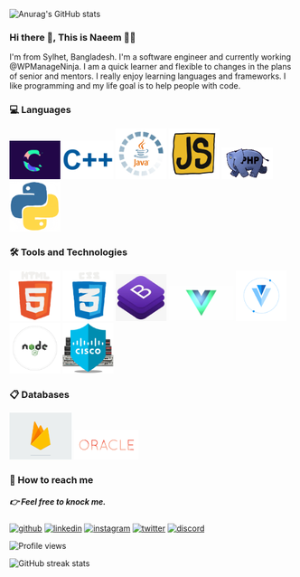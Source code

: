![Anurag's GitHub stats](https://www.google.com/url?sa=i&url=https%3A%2F%2Fgiphy.com%2Fexplore%2Fsoftware-engineer&psig=AOvVaw3X80A6wW3vbubJZGKIIRwX&ust=1643434796146000&source=images&cd=vfe&ved=0CAsQjRxqFwoTCJDnyfDd0_UCFQAAAAAdAAAAABAD)

### Hi there 👋, This is Naeem 👨‍💻
 I'm from Sylhet, Bangladesh. I'm a software engineer and currently working @WPManageNinja. I am a quick learner and flexible to changes in the plans of senior and mentors. I really enjoy learning languages and frameworks. I like programming and my life goal is to help people with code.

### 💻 Languages 

<img src="https://github.com/NaeemHaque/NaeemHaque/blob/main/gif/c.gif" width="90px"> <img src="https://github.com/NaeemHaque/NaeemHaque/blob/main/gif/c%2B%2B.gif" width="90px"> <img src="https://github.com/NaeemHaque/NaeemHaque/blob/main/gif/java.gif" width="90px"> <img src="https://github.com/NaeemHaque/NaeemHaque/blob/main/gif/js.gif" width="90px"> <img src="https://github.com/NaeemHaque/NaeemHaque/blob/main/gif/php.gif" width="90px"> <img src="https://github.com/NaeemHaque/NaeemHaque/blob/main/gif/python.gif" width="90px">


### 🛠️ Tools and Technologies

<img src="https://github.com/NaeemHaque/NaeemHaque/blob/main/gif/html.gif" width="90px"> <img src="https://github.com/NaeemHaque/NaeemHaque/blob/main/gif/css.gif" width="90px"> <img src="https://github.com/NaeemHaque/NaeemHaque/blob/main/gif/bootstrap.jpg" width="90px"> <img src="https://github.com/NaeemHaque/NaeemHaque/blob/main/gif/vue.gif" width="115px"> <img src="https://github.com/NaeemHaque/NaeemHaque/blob/main/gif/vuetify.png" width="90px"> <img src="https://github.com/NaeemHaque/NaeemHaque/blob/main/gif/nodejs.gif" width="90px"> <img src="https://github.com/NaeemHaque/NaeemHaque/blob/main/gif/cisco.gif" width="90px">


### 📋 Databases

<img src="https://github.com/NaeemHaque/NaeemHaque/blob/main/gif/firebase.gif" width="110px"> <img src="https://github.com/NaeemHaque/NaeemHaque/blob/main/gif/oracle.gif" width="115px">

### 💌 How to reach me
##### 👉 Feel free to knock me.
[<img src='https://cdn.jsdelivr.net/npm/simple-icons@3.0.1/icons/github.svg' alt='github' height='40'>](https://github.com/NaeemHaque)  [<img src='https://cdn.jsdelivr.net/npm/simple-icons@3.0.1/icons/linkedin.svg' alt='linkedin' height='40'>](https://www.linkedin.com/in/gulam-sarwer-8626101a3/)  [<img src='https://cdn.jsdelivr.net/npm/simple-icons@3.0.1/icons/instagram.svg' alt='instagram' height='40'>](https://www.instagram.com/haque_naeem/)  [<img src='https://cdn.jsdelivr.net/npm/simple-icons@3.0.1/icons/twitter.svg' alt='twitter' height='40'>](https://twitter.com/@NaeemHaque5)  [<img src='https://cdn.jsdelivr.net/npm/simple-icons@3.0.1/icons/discord.svg' alt='discord' height='40'>](https://discord.com/channels/NaeemHaque#7966) 


![Profile views](https://gpvc.arturio.dev/NaeemHaque)  

![GitHub streak stats](https://github-readme-streak-stats.herokuapp.com/?user=NaeemHaque)  
